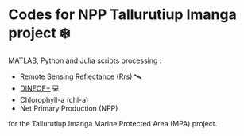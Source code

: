 # Codes for NPP Tallurutiup Imanga project ❄️

MATLAB, Python and Julia scripts processing :
* Remote Sensing Reflectance (Rrs) 🛰️
* [DINEOF+](https://journals.ametsoc.org/view/journals/atot/41/10/JTECH-D-23-0105.1.xml) 💻
* Chlorophyll-a (chl-a) 
* Net Primary Production (NPP) 

for the Tallurutiup Imanga Marine Protected Area (MPA) project. 
